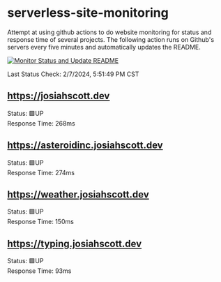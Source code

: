 # serverless-site-monitoring
Attempt at using github actions to do website monitoring for status and response time of several projects. The following action runs on Github's servers every five minutes and automatically updates the README.  

[![Monitor Status and Update README](https://github.com/JosiahSco/serverless-site-monitoring/actions/workflows/monitor.yaml/badge.svg)](https://github.com/JosiahSco/serverless-site-monitoring/actions/workflows/monitor.yaml)

Last Status Check: 2/7/2024, 5:51:49 PM CST

## https://josiahscott.dev
Status: 🟩UP  
Response Time: 268ms

## https://asteroidinc.josiahscott.dev
Status: 🟩UP  
Response Time: 274ms

## https://weather.josiahscott.dev
Status: 🟩UP  
Response Time: 150ms

## https://typing.josiahscott.dev
Status: 🟩UP  
Response Time: 93ms

